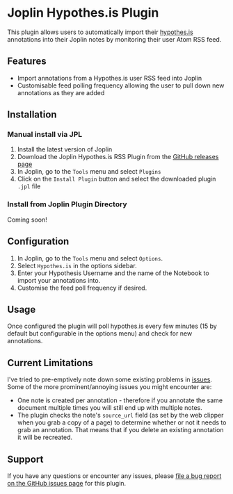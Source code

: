 # Joplin Hypothes.is Plugin

This plugin allows users to automatically import their [hypothes.is](https://hypothes.is/) annotations into their Joplin notes by monitoring their user Atom RSS feed.

## Features

- Import annotations from a Hypothes.is user RSS feed into Joplin
- Customisable feed polling frequency allowing the user to pull down new annotations as they are added

## Installation

### Manual install via JPL

1. Install the latest version of Joplin
2. Download the Joplin Hypothes.is RSS Plugin from the [GitHub releases page](https://github.com/ravenscroftj/joplin-hypothesis/releases)
3. In Joplin, go to the `Tools` menu and select `Plugins`
4. Click on the `Install Plugin` button and select the downloaded plugin `.jpl` file

### Install from Joplin Plugin Directory

Coming soon!

## Configuration

1. In Joplin, go to the `Tools` menu and select `Options`.
2. Select `Hypothes.is` in the options sidebar.
3. Enter your Hypothesis Username and the name of the Notebook to import your annotations into. 
4. Customise the feed poll frequency if desired. 

## Usage

Once configured the plugin will poll hypothes.is every few minutes (15 by default but configurable in the options menu) and check for new annotations. 

## Current Limitations

I've tried to pre-emptively note down some existing problems in [issues](https://github.com/ravenscroftj/joplin-hypothesis/issues). Some of the more prominent/annoying issues you might encounter are:

 - One note is created per annotation - therefore if you annotate the same document multiple times you will still end up with multiple notes.
 - The plugin checks the note's `source_url` field (as set by the web clipper when you grab a copy of a page) to determine whether or not it needs to grab an annotation. That means that if you delete an existing annotation it will be recreated.


## Support

If you have any questions or encounter any issues, please [file a bug report on the GitHub issues page](https://github.com/ravenscroftj/joplin-hypothesis/issues) for this plugin.
